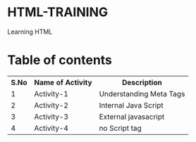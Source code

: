 # HTML-TRAINING
Learning HTML
# Table of contents
<table>
<tr>
  <th>S.No</th>
  <th>Name of Activity</th>
  <th>Description</th>
</tr>
  <tr>
  <td>1</td>
  <td>Activity-1</td>
  <td>Understanding Meta Tags</td>
  </tr>
  <tr>
  <td>2</td>
  <td>Activity-2</td>
  <td>Internal Java Script</td>
  </tr>
  <tr>
  <td>3</td>
  <td>Activity-3</td>
  <td>External javasacript</td>
  </tr>
  <tr>
  <td>4</td>
  <td>Activity-4</td>
  <td>no Script tag</td>
  </tr>
</table>
